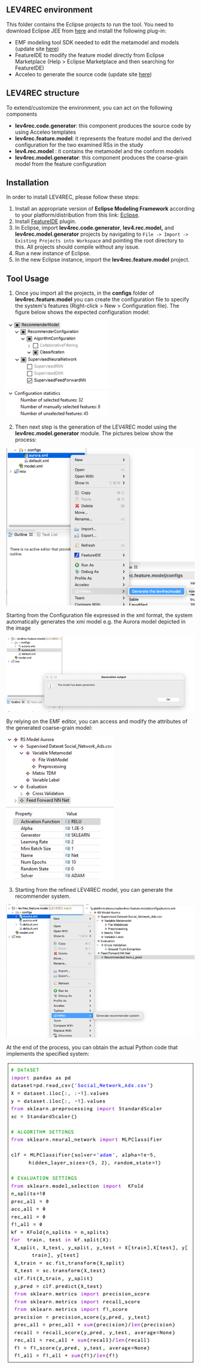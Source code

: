 ## LEV4REC environment
This folder contains the Eclipse projects to run the tool. You need to download Eclipse JEE from [here](https://www.eclipse.org/downloads/) and install the following plug-in:

 - EMF modeling tool SDK needed to edit the metamodel and models (update site [here](https://download.eclipse.org/modeling/emf/emf/builds/index.html))
 - FeatureIDE to modify the feature model directly from Eclipse Marketplace (Help > Eclipse Marketplace and then searching for FeatureIDE)
 - Acceleo to generate the source code (update site [here](https://www.eclipse.org/acceleo/download.html))



## LEV4REC structure

To extend/customize the environment, you can act on the following components

 - **lev4rec.code.generator**: this component produces the source code by using Acceleo templates
 - **lev4rec.feature.model**: it represents the feature model and the derived configuration for the two examined RSs in the study
 - **lev4.rec.model** : it contains the metamodel and the conform models 
 - **lev4rec.model.generator**: this component produces the coarse-grain model from the feature configuration

 
 
## Installation
In order to install LEV4REC, please follow these steps:

1. Install an appropriate version of **Eclipse Modeling Framework** according to your platform/distribution from this link: [Eclipse](https://www.eclipse.org/downloads/).
2. Install [FeatureIDE](https://featureide.github.io/) plugin.
3. In Eclipse, import **lev4rec.code.generator**, **lev4.rec.model,** and  **lev4rec.model.generator** projects by navigating to `File -> Import -> Existing Projects into Workspace` and pointing the root directory to this. All projects should compile without any issue.
4. Run a new instance of Eclipse.
5. In the new Eclipse instance, import the **lev4rec.feature.model** project.

## Tool Usage
1. Once you import all the projects, in the **configs** folder of **lev4rec.feature.model** you can create the configuration file to specify the system's features (Right-click > New > Configuration file). The figure below shows the expected configuration model:

![config 1](./images/aurora_feature.png)

2. Then next step is the generation of the LEV4REC model using the  **lev4rec.model.generator** module. The pictures below show the process:

![phase 1](./images/1a.png)

Starting from the Configuration file expressed in the xml format, the system automatically generates the xmi model e.g. the Aurora model depicted in the image

![phase 2](./images/1b.png)

By relying on the EMF editor, you can access and modify the attributes of the generated coarse-grain model:

![config 1](./images/aurora_configuration.png)

3. Starting from the refined LEV4REC model, you can generate the recommender system.

![phase 3](./images/2a.png)

At the end of the process, you can obtain the actual Python code that implements the specified system:

![output](./images/output.png)
